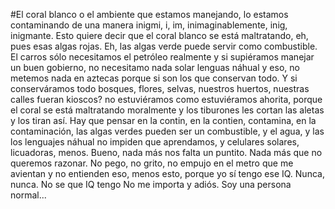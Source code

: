 #El coral blanco o el ambiente que estamos manejando, lo estamos contaminando de una manera inigmi, i, im, inimaginablemente, inig, inigmante. Esto quiere decir que el coral blanco se está maltratando, eh, pues esas algas rojas. Eh, las algas verde puede servir como combustible. El carros sólo necesitamos el petróleo realmente y si supiéramos manejar un buen gobierno, no necesitamo nada solar lenguas náhual y eso, no metemos nada en aztecas porque si son los que conservan todo. Y si conserváramos todo bosques, flores, selvas, nuestros huertos, nuestras calles fueran kioscos? no estuviéramos como estuviéramos ahorita, porque el coral se está maltratando moralmente y los tiburones les cortan las aletas y los tiran así. Hay que pensar en la contin, en la contien, contamina, en la contaminación, las algas verdes pueden ser un combustible, y el agua, y las los lenguajes náhual no impiden que aprendamos, y celulares solares, licuadoras, menos. Bueno, nada más nos falta un puntito. Nada más que no queremos razonar. No pego, no grito, no empujo en el metro que me avientan y no entienden eso, menos esto, porque yo sí tengo ese IQ. Nunca, nunca. No se que IQ tengo No me importa y adiós. Soy una persona normal...
